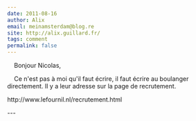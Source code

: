```yaml
---
date: 2011-08-16
author: Alix
email: meinamsterdam@blog.re
site: http://alix.guillard.fr/
tags: comment
permalink: false
---
```


<p>&nbsp;&nbsp;&nbsp; Bonjour Nicolas,</p>

<p>&nbsp;&nbsp;&nbsp; Ce n'est pas à moi qu'il faut écrire, il faut écrire au boulanger directement. Il y a leur adresse sur la page de recrutement.</p>

<p>http://www.lefournil.nl/recrutement.html</p>
---